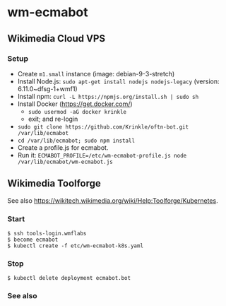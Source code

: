 wm-ecmabot
========

## Wikimedia Cloud VPS

### Setup

* Create `m1.small` instance (image: debian-9-3-stretch)
* Install Node.js: `sudo apt-get install nodejs nodejs-legacy` (version: 6.11.0~dfsg-1+wmf1)
* Install npm: `curl -L https://npmjs.org/install.sh | sudo sh`
* Install Docker (<https://get.docker.com/>)
  * `sudo usermod -aG docker krinkle`
  * exit; and re-login
* `sudo git clone https://github.com/Krinkle/oftn-bot.git /var/lib/ecmabot`
* `cd /var/lib/ecmabot; sudo npm install`
* Create a profile.js for ecmabot.
* Run it: `ECMABOT_PROFILE=/etc/wm-ecmabot-profile.js node /var/lib/ecmabot/wm-ecmabot.js`

## Wikimedia Toolforge

See also <https://wikitech.wikimedia.org/wiki/Help:Toolforge/Kubernetes>.

### Start

```
$ ssh tools-login.wmflabs
$ become ecmabot
$ kubectl create -f etc/wm-ecmabot-k8s.yaml
```

### Stop

```
$ kubectl delete deployment ecmabot.bot
```

### See also

